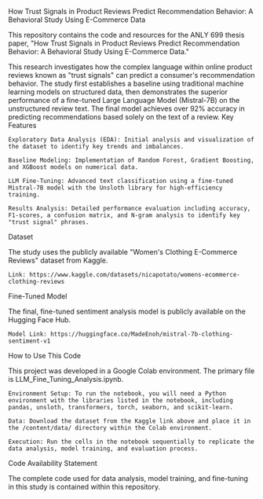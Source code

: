 How Trust Signals in Product Reviews Predict Recommendation Behavior: 
A Behavioral Study Using E-Commerce Data


This repository contains the code and resources for the ANLY 699 thesis paper, "How Trust Signals in Product Reviews Predict Recommendation Behavior: A Behavioral Study Using E-Commerce Data."

This research investigates how the complex language within online product reviews known as "trust signals" can predict a consumer's recommendation behavior. The study first establishes a baseline using traditional machine learning models on structured data, then demonstrates the superior performance of a fine-tuned Large Language Model (Mistral-7B) on the unstructured review text. The final model achieves over 92% accuracy in predicting recommendations based solely on the text of a review.
Key Features

    Exploratory Data Analysis (EDA): Initial analysis and visualization of the dataset to identify key trends and imbalances.

    Baseline Modeling: Implementation of Random Forest, Gradient Boosting, and XGBoost models on numerical data.

    LLM Fine-Tuning: Advanced text classification using a fine-tuned Mistral-7B model with the Unsloth library for high-efficiency training.

    Results Analysis: Detailed performance evaluation including accuracy, F1-scores, a confusion matrix, and N-gram analysis to identify key "trust signal" phrases.

Dataset

The study uses the publicly available "Women's Clothing E-Commerce Reviews" dataset from Kaggle.

    Link: https://www.kaggle.com/datasets/nicapotato/womens-ecommerce-clothing-reviews

Fine-Tuned Model

The final, fine-tuned sentiment analysis model is publicly available on the Hugging Face Hub.

    Model Link: https://huggingface.co/MadeEnoh/mistral-7b-clothing-sentiment-v1

How to Use This Code

This project was developed in a Google Colab environment. The primary file is LLM_Fine_Tuning_Analysis.ipynb.

    Environment Setup: To run the notebook, you will need a Python environment with the libraries listed in the notebook, including pandas, unsloth, transformers, torch, seaborn, and scikit-learn.

    Data: Download the dataset from the Kaggle link above and place it in the /content/data/ directory within the Colab environment.

    Execution: Run the cells in the notebook sequentially to replicate the data analysis, model training, and evaluation process.

Code Availability Statement

The complete code used for data analysis, model training, and fine-tuning in this study is contained within this repository.

